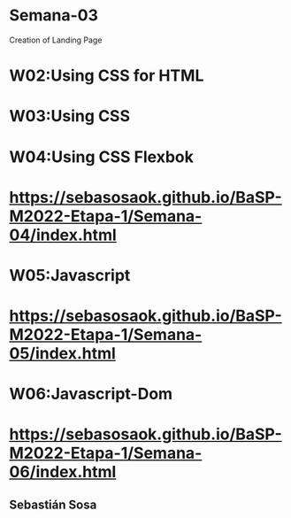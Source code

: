 # Semana-03
Creation of Landing Page
# W02:Using CSS for HTML
# W03:Using CSS
# W04:Using CSS Flexbok
# https://sebasosaok.github.io/BaSP-M2022-Etapa-1/Semana-04/index.html
# W05:Javascript
# https://sebasosaok.github.io/BaSP-M2022-Etapa-1/Semana-05/index.html
# W06:Javascript-Dom
# https://sebasosaok.github.io/BaSP-M2022-Etapa-1/Semana-06/index.html
## Sebastián Sosa
